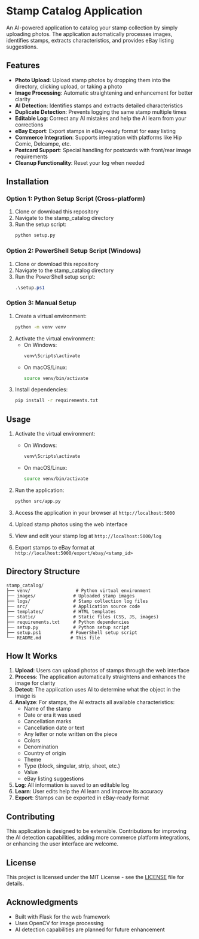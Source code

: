 # Stamp Catalog Application

An AI-powered application to catalog your stamp collection by simply uploading photos. The application automatically processes images, identifies stamps, extracts characteristics, and provides eBay listing suggestions.

## Features

- **Photo Upload**: Upload stamp photos by dropping them into the directory, clicking upload, or taking a photo
- **Image Processing**: Automatic straightening and enhancement for better clarity
- **AI Detection**: Identifies stamps and extracts detailed characteristics
- **Duplicate Detection**: Prevents logging the same stamp multiple times
- **Editable Log**: Correct any AI mistakes and help the AI learn from your corrections
- **eBay Export**: Export stamps in eBay-ready format for easy listing
- **Commerce Integration**: Supports integration with platforms like Hip Comic, Delcampe, etc.
- **Postcard Support**: Special handling for postcards with front/rear image requirements
- **Cleanup Functionality**: Reset your log when needed

## Installation

### Option 1: Python Setup Script (Cross-platform)

1. Clone or download this repository
2. Navigate to the stamp_catalog directory
3. Run the setup script:
   ```bash
   python setup.py
   ```

### Option 2: PowerShell Setup Script (Windows)

1. Clone or download this repository
2. Navigate to the stamp_catalog directory
3. Run the PowerShell setup script:
   ```powershell
   .\setup.ps1
   ```

### Option 3: Manual Setup

1. Create a virtual environment:
   ```bash
   python -m venv venv
   ```
2. Activate the virtual environment:
   - On Windows:
     ```powershell
     venv\Scripts\activate
     ```
   - On macOS/Linux:
     ```bash
     source venv/bin/activate
     ```
3. Install dependencies:
   ```bash
   pip install -r requirements.txt
   ```

## Usage

1. Activate the virtual environment:
   - On Windows:
     ```powershell
     venv\Scripts\activate
     ```
   - On macOS/Linux:
     ```bash
     source venv/bin/activate
     ```

2. Run the application:
   ```bash
   python src/app.py
   ```

3. Access the application in your browser at `http://localhost:5000`

4. Upload stamp photos using the web interface

5. View and edit your stamp log at `http://localhost:5000/log`

6. Export stamps to eBay format at `http://localhost:5000/export/ebay/<stamp_id>`

## Directory Structure

```
stamp_catalog/
├── venv/                 # Python virtual environment
├── images/              # Uploaded stamp images
├── logs/                # Stamp collection log files
├── src/                 # Application source code
├── templates/           # HTML templates
├── static/              # Static files (CSS, JS, images)
├── requirements.txt     # Python dependencies
├── setup.py             # Python setup script
├── setup.ps1           # PowerShell setup script
└── README.md           # This file
```

## How It Works

1. **Upload**: Users can upload photos of stamps through the web interface
2. **Process**: The application automatically straightens and enhances the image for clarity
3. **Detect**: The application uses AI to determine what the object in the image is
4. **Analyze**: For stamps, the AI extracts all available characteristics:
   - Name of the stamp
   - Date or era it was used
   - Cancellation marks
   - Cancellation date or text
   - Any letter or note written on the piece
   - Colors
   - Denomination
   - Country of origin
   - Theme
   - Type (block, singular, strip, sheet, etc.)
   - Value
   - eBay listing suggestions
5. **Log**: All information is saved to an editable log
6. **Learn**: User edits help the AI learn and improve its accuracy
7. **Export**: Stamps can be exported in eBay-ready format

## Contributing

This application is designed to be extensible. Contributions for improving the AI detection capabilities, adding more commerce platform integrations, or enhancing the user interface are welcome.

## License

This project is licensed under the MIT License - see the [LICENSE](LICENSE) file for details.

## Acknowledgments

- Built with Flask for the web framework
- Uses OpenCV for image processing
- AI detection capabilities are planned for future enhancement